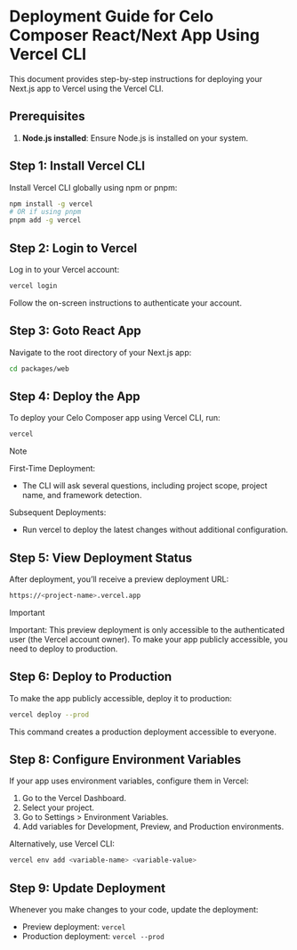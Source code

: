 # Deployment Guide for Celo Composer React/Next App Using Vercel CLI

This document provides step-by-step instructions for deploying your Next.js app to Vercel using the Vercel CLI.

## Prerequisites

1. **Node.js installed**: Ensure Node.js is installed on your system.

## Step 1: Install Vercel CLI

Install Vercel CLI globally using npm or pnpm:

```bash
npm install -g vercel
# OR if using pnpm
pnpm add -g vercel
```

## Step 2: Login to Vercel

Log in to your Vercel account:

```bash
vercel login
```

Follow the on-screen instructions to authenticate your account.

## Step 3: Goto React App

Navigate to the root directory of your Next.js app:

```bash
cd packages/web
```

## Step 4: Deploy the App

To deploy your Celo Composer app using Vercel CLI, run:

```bash
vercel
```

> [!NOTE]  
> First-Time Deployment:
>
> - The CLI will ask several questions, including project scope, project name, and framework detection.
>
> Subsequent Deployments:
>
> - Run vercel to deploy the latest changes without additional configuration.

## Step 5: View Deployment Status

After deployment, you’ll receive a preview deployment URL:

```bash
https://<project-name>.vercel.app
```

> [!IMPORTANT]
> Important: This preview deployment is only accessible to the authenticated user (the Vercel account owner). To make your app publicly accessible, you need to deploy to production.

## Step 6: Deploy to Production

To make the app publicly accessible, deploy it to production:

```bash
vercel deploy --prod
```

This command creates a production deployment accessible to everyone.

## Step 8: Configure Environment Variables

If your app uses environment variables, configure them in Vercel:

1. Go to the Vercel Dashboard.
2. Select your project.
3. Go to Settings > Environment Variables.
4. Add variables for Development, Preview, and Production environments.

Alternatively, use Vercel CLI:

```bash
vercel env add <variable-name> <variable-value>
```

## Step 9: Update Deployment

Whenever you make changes to your code, update the deployment:

- Preview deployment: `vercel`
- Production deployment: `vercel --prod`
